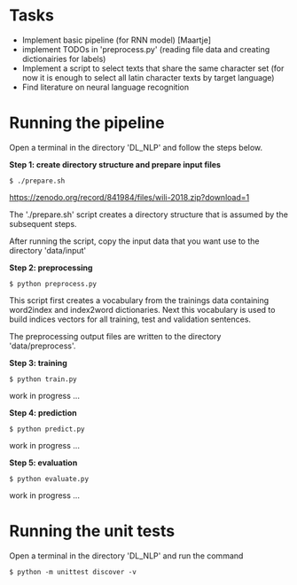 # Tasks

* Implement basic pipeline (for RNN model) [Maartje]
* implement TODOs in 'preprocess.py' (reading file data and creating dictionairies for labels)
* Implement a script to select texts that share the same character set 
(for now it is enough to select all latin character texts by target language)
* Find literature on neural language recognition

# Running the pipeline

Open a terminal in the directory 'DL_NLP' and follow the steps below.

**Step 1: create directory structure and prepare input files**

```console
$ ./prepare.sh
```

https://zenodo.org/record/841984/files/wili-2018.zip?download=1

The './prepare.sh' script creates a directory structure that is assumed by the subsequent steps.

After running the script, copy the input data that you want use 
to the directory 'data/input'

**Step 2: preprocessing**

```console
$ python preprocess.py
```

This script first creates a vocabulary from the trainings data containing 
word2index and index2word dictionaries.
Next this vocabulary is used to build indices vectors 
for all training, test and validation sentences.

The preprocessing output files are written to the directory 'data/preprocess'.

**Step 3: training**

```console
$ python train.py
```
work in progress ...

**Step 4: prediction**

```console
$ python predict.py
```

work in progress ...

**Step 5: evaluation**

```console
$ python evaluate.py
```

work in progress ...

# Running the unit tests

Open a terminal in the directory 'DL_NLP' and run the command

```console
$ python -m unittest discover -v
```

